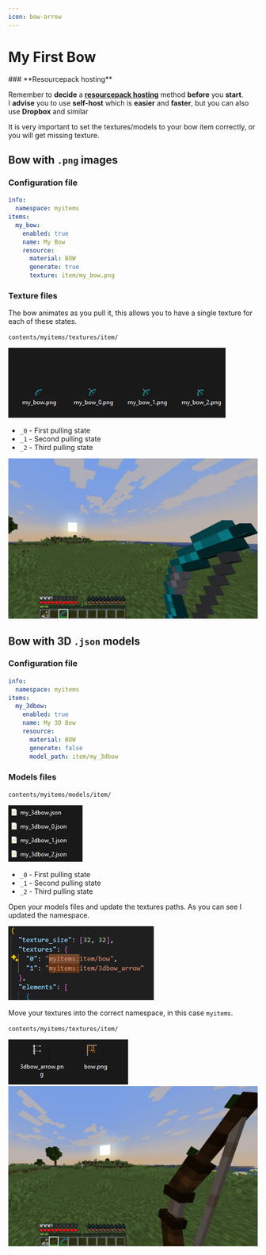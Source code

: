 ```yaml
---
icon: bow-arrow
---
```


# My First Bow


<Warning>
### **Resourcepack hosting**

Remember to **decide** a [**resourcepack hosting**](../resourcepack-hosting/) method **before** you **start**.\
I **advise** you to use **self-host** which is **easier** and **faster**, but you can also use **Dropbox** and similar
</Warning>



<Warning>
It is very important to set the textures/models to your bow item correctly, or you will get missing texture.

<img src="assets/images/bow_without_item_states.gif" alt="" data-size="original" />
</Warning>


## Bow with `.png` images

### Configuration file


```yaml contents/myitems/example_bows.yml lines icon="yaml"
info:
  namespace: myitems
items:
  my_bow:
    enabled: true
    name: My Bow
    resource:
      material: BOW
      generate: true
      texture: item/my_bow.png
```


### Texture files

The bow animates as you pull it, this allows you to have a single texture for each of these states.

`contents/myitems/textures/item/`

<div align="left"><img src="assets/images/image (2) (1).png" alt="" /></div>

* `_0` - First pulling state
* `_1` - Second pulling state
* `_2` - Third pulling state

<img src="assets/images/bow.webp" alt="" />

## Bow with 3D `.json` models

### Configuration file


```yaml contents/myitems/example_bows.yml lines icon="yaml"
info:
  namespace: myitems
items:
  my_3dbow:
    enabled: true
    name: My 3D Bow
    resource:
      material: BOW
      generate: false
      model_path: item/my_3dbow
```


### Models files

`contents/myitems/models/item/`



<div align="left"><img src="assets/images/image (5).png" alt="" /></div>

* `_0` - First pulling state
* `_1` - Second pulling state
* `_2` - Third pulling state

Open your models files and update the textures paths. As you can see I updated the namespace.

<img src="assets/images/image (4).png" alt="" />

Move your textures into the correct namespace, in this case `myitems`.

`contents/myitems/textures/item/`

<img src="assets/images/image (6).png" alt="" />

<img src="assets/images/bow2 (1).webp" alt="" />
